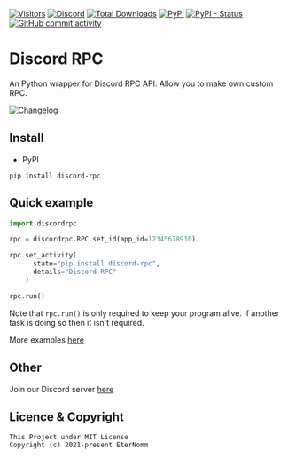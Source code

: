 [![Visitors](https://api.visitorbadge.io/api/visitors?path=https%3A%2F%2Fgithub.com%2FLyQuid12%2FDiscord-RPC&label=Visitors&countColor=%2337d67a&style=flat&labelStyle=none)](https://github.com/LyQuid12/Discord-RPC)
[![Discord](https://img.shields.io/discord/887650006977347594?label=EterNomm&logo=discord)](https://discord.gg/qpT2AeYZRN)
[![Total Downloads](https://static.pepy.tech/badge/discord-rpc)](https://pepy.tech/project/discord-rpc)
[![PyPI](https://img.shields.io/pypi/v/discord-rpc?label=PyPI%20Version&logo=pypi)](https://pypi.org/project/discord-rpc)
[![PyPI - Status](https://img.shields.io/pypi/status/discord-rpc?label=Packages%20Status&logo=pypi)](https://pypi.org/project/discord-rpc)
[![GitHub commit activity](https://img.shields.io/github/commit-activity/y/LyQuid12/discord-rpc?label=Commit%20Activity&logo=github)](https://github.com/LyQuid12/discord-rpc)

# Discord RPC
An Python wrapper for Discord RPC API. Allow you to make own custom RPC.

[![Changelog](https://img.shields.io/badge/Discord--RPC-Changelog-informational?style=for-the-badge&logo=github)](https://gist.github.com/LyQuid12/019b77be3cca743c4ada423ccf80b836)

## Install
- PyPI
```
pip install discord-rpc
```

## Quick example
```py
import discordrpc

rpc = discordrpc.RPC.set_id(app_id=12345678910)

rpc.set_activity(
      state="pip install discord-rpc",
      details="Discord RPC"
    )

rpc.run()
```
Note that `rpc.run()` is only required to keep your program alive. If another task is doing so then it isn't required.

More examples [here](https://github.com/LyQuid12/discord-rpc/tree/main/examples)

## Other

Join our Discord server [here](https://discord.gg/qpT2AeYZRN)

## Licence & Copyright

```
This Project under MIT License
Copyright (c) 2021-present EterNomm
```
